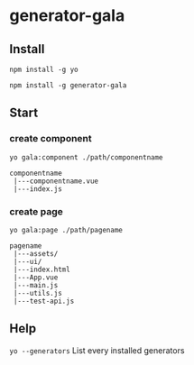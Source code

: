 # generator-gala
## Install
`npm install -g yo`

`npm install -g generator-gala`

## Start
### create component
`yo gala:component ./path/componentname`    
```
componentname  
 |---componentname.vue     
 |---index.js      
```
### create page
`yo gala:page ./path/pagename`
```
pagename    
 |---assets/     
 |---ui/     
 |---index.html
 |---App.vue        
 |---main.js    
 |---utils.js   
 |---test-api.js    
```
## Help
`yo --generators` List every installed generators
